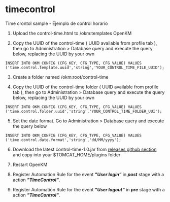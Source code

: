 # timecontrol
Time crontol sample - Ejemplo de control horario 

1) Upload the control-time.html to /okm:templates OpenKM 

2) Copy the UUID of the control-time ( UUID available from profile tab ), then go to Administration > Database query and execute the query below, replacing the UUID by your own
```
INSERT INTO OKM_CONFIG (CFG_KEY, CFG_TYPE, CFG_VALUE) VALUES ('time.control.template.uuid','string','YOUR_CONTROL_TIME_FILE_UUID'); 
```

3) Create a folder named /okm:root/control-time 

4) Copy the UUID of the control-time folder ( UUID available from profile tab ), then go to Administration > Database query and execute the query below, replacing the UUID by your own 
```
INSERT INTO OKM_CONFIG (CFG_KEY, CFG_TYPE, CFG_VALUE) VALUES ('time.control.folder.uuid','string','YOUR_CONTROL_TIME_FOLDER_UUI');
```

5) Set the date format. Go to Administration > Database query and execute the query below
```
INSERT INTO OKM_CONFIG (CFG_KEY, CFG_TYPE, CFG_VALUE) VALUES ('time.control.date.format','string','dd/MM/yyyy');
```

6) Download the latest control-time-1.0.jar from [releases github section](https://github.com/openkm/timecontrol/releases) and copy into your $TOMCAT_HOME/plugins folder

7) Restart OpenKM

8) Register Automation Rule for the event ***"User login"*** in ***post*** stage with a action ***"TimeControl"***.

9) Register Automation Rule for the event ***"User logout"*** in ***pre*** stage with a action ***"TimeControl"***.


